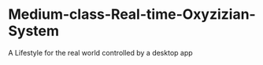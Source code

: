 # Medium-class-Real-time-Oxyzizian-System
A Lifestyle for the real world controlled by a desktop app
